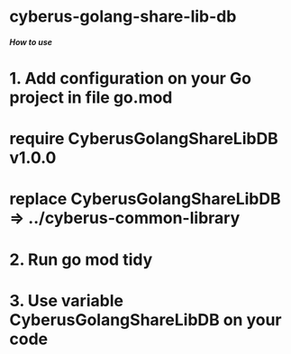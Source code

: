 # cyberus-golang-share-lib-db
##### How to use #####
# 1. Add configuration on your Go project in file go.mod
#   require CyberusGolangShareLibDB v1.0.0
#   replace CyberusGolangShareLibDB => ../cyberus-common-library
# 2. Run go mod tidy
# 3. Use variable CyberusGolangShareLibDB on your code